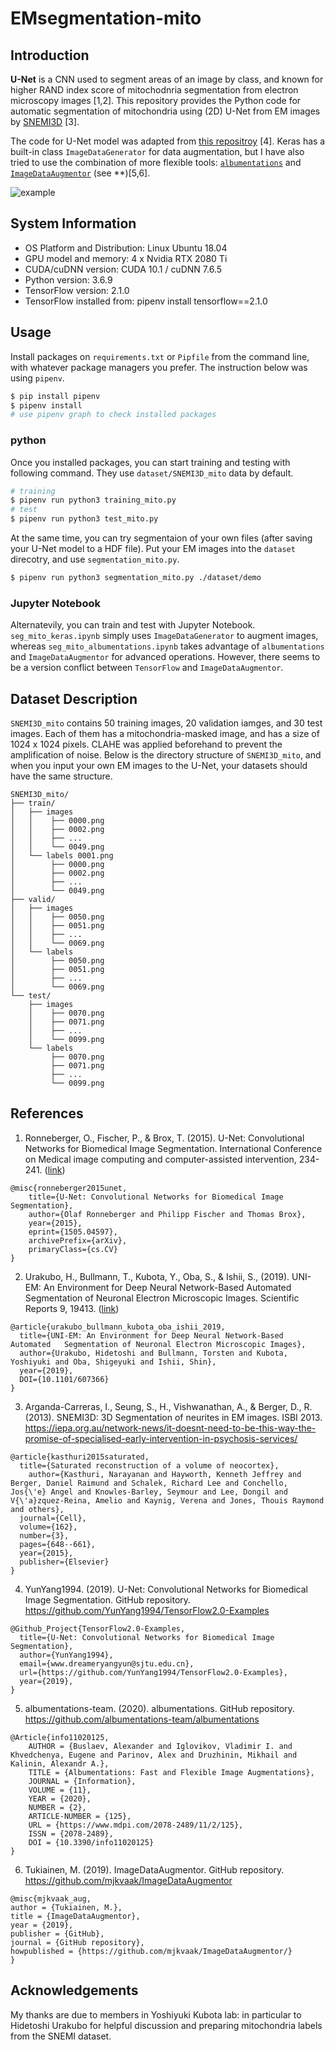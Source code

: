 # EMsegmentation-mito
## Introduction

**U-Net** is a CNN used to segment areas of an image by class, and known for higher RAND index score of mitochodnria segmentation from electron microscopy images [1,2]. This repository provides the Python code for automatic segmentation of mitochondria using (2D) U-Net from EM images by [SNEMI3D](http://brainiac2.mit.edu/SNEMI3D/) [3].

The code for U-Net model was adapted from [this repositroy](https://github.com/YunYang1994/TensorFlow2.0-Examples) [4]. Keras has a built-in class `ImageDataGenerator` for data augmentation, but I have also tried to use the combination of more flexible tools: [`albumentations`](https://github.com/albumentations-team/albumentations) and [`ImageDataAugmentor`](https://github.com/mjkvaak/ImageDataAugmentor) (see **)[5,6]. 

<img src="https://github.com/sumiya-kuroda/EMsegmentation-mito/blob/master/misc/fig.png" alt="example" title="example">

## System Information

* OS Platform and Distribution: Linux Ubuntu 18.04
* GPU model and memory: 4 x Nvidia RTX 2080 Ti
* CUDA/cuDNN version: CUDA 10.1 / cuDNN 7.6.5
* Python version: 3.6.9
* TensorFlow version: 2.1.0
* TensorFlow installed from: pipenv install tensorflow==2.1.0

## Usage

Install packages on `requirements.txt` or `Pipfile` from the command line, with whatever package managers you prefer. The instruction below was using `pipenv`.

```sh
$ pip install pipenv
$ pipenv install
# use pipenv graph to check installed packages
```

### python
Once you installed packages, you can start training and testing with following command. They use `dataset/SNEMI3D_mito` data by default.

```sh
# training
$ pipenv run python3 training_mito.py
# test
$ pipenv run python3 test_mito.py
```

At the same time, you can try segmentaion of your own files (after saving your U-Net model to a HDF file). Put your EM images into the `dataset` direcotry, and use `segmentation_mito.py`.

```sh
$ pipenv run python3 segmentation_mito.py ./dataset/demo
```

### Jupyter Notebook
Alternatevily, you can train and test with Jupyter Notebook. `seg_mito_keras.ipynb` simply uses `ImageDataGenerator` to augment images, whereas `seg_mito_albumentations.ipynb` takes advantage of `albumentations` and `ImageDataAugmentor` for advanced operations. However, there seems to be a version conflict between `TensorFlow` and `ImageDataAugmentor`. 

## Dataset Description

`SNEMI3D_mito` contains 50 training images, 20 validation iamges, and 30 test images. Each of them has a mitochondria-masked image, and has a size of 1024 x 1024 pixels. CLAHE was applied beforehand to prevent the amplification of noise. Below is the directory structure of `SNEMI3D_mito`, and when you input your own EM images to the U-Net, your datasets should have the same structure.

```
SNEMI3D_mito/
├── train/
│   ├── images 
│   │    ├── 0000.png
│   │    ├── 0002.png
│   │    ├── ...
│   │    └── 0049.png
│   └── labels 0001.png
│        ├── 0000.png
│        ├── 0002.png
│        ├── ...
│        └── 0049.png
├── valid/
│   ├── images 
│   │    ├── 0050.png
│   │    ├── 0051.png
│   │    ├── ...
│   │    └── 0069.png
│   └── labels 
│        ├── 0050.png
│        ├── 0051.png
│        ├── ...
│        └── 0069.png
└── test/
    ├── images 
    │    ├── 0070.png
    │    ├── 0071.png
    │    ├── ...
    │    └── 0099.png
    └── labels 
         ├── 0070.png
         ├── 0071.png
         ├── ...
         └── 0099.png
```

## References
1. Ronneberger, O., Fischer, P., & Brox, T. (2015). U-Net: Convolutional Networks for Biomedical Image Segmentation. International Conference on Medical image computing and computer-assisted intervention, 234-241. ([link](https://arxiv.org/abs/1505.04597))

```
@misc{ronneberger2015unet,
    title={U-Net: Convolutional Networks for Biomedical Image Segmentation},
    author={Olaf Ronneberger and Philipp Fischer and Thomas Brox},
    year={2015},
    eprint={1505.04597},
    archivePrefix={arXiv},
    primaryClass={cs.CV}
}
```

2. Urakubo, H., Bullmann, T., Kubota, Y., Oba, S., & Ishii, S., (2019). UNI-EM: An Environment for Deep Neural Network-Based Automated Segmentation of Neuronal Electron Microscopic Images. Scientific Reports 9, 19413. ([link](https://www.nature.com/articles/s41598-019-55431-0))

```
@article{urakubo_bullmann_kubota_oba_ishii_2019,
  title={UNI-EM: An Environment for Deep Neural Network-Based Automated   Segmentation of Neuronal Electron Microscopic Images},
  author={Urakubo, Hidetoshi and Bullmann, Torsten and Kubota, Yoshiyuki and Oba, Shigeyuki and Ishii, Shin},
  year={2019},
  DOI={10.1101/607366}
}
```

3. Arganda-Carreras, I., Seung, S., H., Vishwanathan, A., & Berger, D., R. (2013). SNEMI3D: 3D Segmentation of neurites in EM images. ISBI 2013. https://iepa.org.au/network-news/it-doesnt-need-to-be-this-way-the-promise-of-specialised-early-intervention-in-psychosis-services/

```
@article{kasthuri2015saturated,
  title={Saturated reconstruction of a volume of neocortex},
    author={Kasthuri, Narayanan and Hayworth, Kenneth Jeffrey and Berger, Daniel Raimund and Schalek, Richard Lee and Conchello, Jos{\'e} Angel and Knowles-Barley, Seymour and Lee, Dongil and V{\'a}zquez-Reina, Amelio and Kaynig, Verena and Jones, Thouis Raymond and others},
  journal={Cell},
  volume={162},
  number={3},
  pages={648--661},
  year={2015},
  publisher={Elsevier}
}
```

4. YunYang1994. (2019). U-Net: Convolutional Networks for Biomedical Image Segmentation. GitHub repository. https://github.com/YunYang1994/TensorFlow2.0-Examples
```
@Github_Project{TensorFlow2.0-Examples,
  title={U-Net: Convolutional Networks for Biomedical Image Segmentation},
  author={YunYang1994},
  email={www.dreameryangyun@sjtu.edu.cn},
  url={https://github.com/YunYang1994/TensorFlow2.0-Examples},
  year={2019},
}
```

5. albumentations-team. (2020). albumentations. GitHub repository. https://github.com/albumentations-team/albumentations
```
@Article{info11020125,
    AUTHOR = {Buslaev, Alexander and Iglovikov, Vladimir I. and Khvedchenya, Eugene and Parinov, Alex and Druzhinin, Mikhail and Kalinin, Alexandr A.},
    TITLE = {Albumentations: Fast and Flexible Image Augmentations},
    JOURNAL = {Information},
    VOLUME = {11},
    YEAR = {2020},
    NUMBER = {2},
    ARTICLE-NUMBER = {125},
    URL = {https://www.mdpi.com/2078-2489/11/2/125},
    ISSN = {2078-2489},
    DOI = {10.3390/info11020125}
}
```

6. Tukiainen, M. (2019). ImageDataAugmentor. GitHub repository. https://github.com/mjkvaak/ImageDataAugmentor

```
@misc{mjkvaak_aug,
author = {Tukiainen, M.},
title = {ImageDataAugmentor},
year = {2019},
publisher = {GitHub},
journal = {GitHub repository},
howpublished = {https://github.com/mjkvaak/ImageDataAugmentor/}
}
```
## Acknowledgements

My thanks are due to members in Yoshiyuki Kubota lab: in particular to Hidetoshi Urakubo for helpful discussion and preparing mitochondria labels from the SNEMI dataset. 

